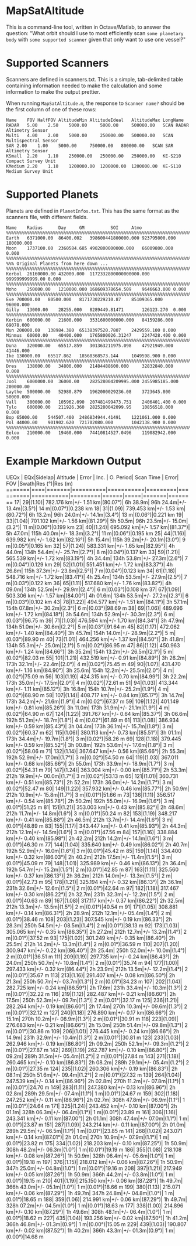 MapSatAltitude
==============

This is a command-line tool, written in Octave/Matlab, to answer the question:
	"What orbit should I use to most efficiently scan `some planetary body`
	with `some supported scanner` given that only want to use one vessel?"


Supported Scanners
==================

Scanners are defined in scanners.txt. This is a simple, tab-delimited table containing
information needed to make the calculation and some information to make the output prettier.

When running `MapSatAltitude.m`, the response to `Scanner name?` should be the first column of one
of these rows:

```
Name	FOV	HalfFOV	AltitudeMin	AltitudeIdeal	AltitudeMax	LongName
RADAR	5.00	2.50	5000.00		5000.00		500000.00	SCAN RADAR Altimetry Sensor
Multi	4.00	2.00	5000.00		250000.00	500000.00	SCAN Multispectral Sensor
SAR	2.00	1.00	5000.00		750000.00	800000.00	SCAN SAR Altimetry Sensor
KSmall	2.20	1.10	250000.00	250000.00	250000.00	KE-S210 Compact Survey Unit
KMedium	2.20	1.10	1200000.00	1200000.00	1200000.00	KE-S110 Medium Survey Unit
```

Supported Planets
==================

Planets are defined in `PlanetInfos.txt`. This has the same format as the scanners file, with different fields.

```
Name	Radius		Day		GM			SOI		Atmo
%%%%%%%%%%%%%%%%%%%%%%%%%%%%%%%%%%%%%%%%%%%%%%%%%%%%%%%%%%%%%%%%%%%%%%%%%%%%%%%%%%%%%%%%%%%%%%%%%%%%%%%%%%%%%%
Earth	6371000.00	86400.002	398600441800000.000	923795000.000	180000.000
Moon	1737100.00	2360584.685	4902800000000.000	66009800.000	0.000
%%%%%%%%%%%%%%%%%%%%%%%%%%%%%%%%%%%%%%%%%%%%%%%%%%%%%%%%%%%%%%%%%%%%%%%%%%%%%%%%%%%%%%%%%%%%%%%%%%%%%%%%%%%%%%
%%% Original Planets from here down ...
%%%%%%%%%%%%%%%%%%%%%%%%%%%%%%%%%%%%%%%%%%%%%%%%%%%%%%%%%%%%%%%%%%%%%%%%%%%%%%%%%%%%%%%%%%%%%%%%%%%%%%%%%%%%%%
Kerbol	26160000.00	432000.000	1172332800000000000.000	999999999999.00	0.000
%%%%%%%%%%%%%%%%%%%%%%%%%%%%%%%%%%%%%%%%%%%%%%%%%%%%%%%%%%%%%%%%%%%%%%%%%%%%%%%%%%%%%%%%%%%%%%%%%%%%%%%%%%%%%%
Moho	250000.00	1210000.000	168609378654.509	9646663.000	0.000
%%%%%%%%%%%%%%%%%%%%%%%%%%%%%%%%%%%%%%%%%%%%%%%%%%%%%%%%%%%%%%%%%%%%%%%%%%%%%%%%%%%%%%%%%%%%%%%%%%%%%%%%%%%%%%
Eve	700000.00	80500.000	8171730229210.87	85109365.000	96000.000
Gilly	13000.00	28255.000	8289449.81471		126123.270	0.000
%%%%%%%%%%%%%%%%%%%%%%%%%%%%%%%%%%%%%%%%%%%%%%%%%%%%%%%%%%%%%%%%%%%%%%%%%%%%%%%%%%%%%%%%%%%%%%%%%%%%%%%%%%%%%%
Kerbin	600000.00	21600.000	3531600000000.000	84159286.000	69078.000
Mun	200000.00	138984.380	65138397520.7807	2429559.100	0.000
Minmus	60000.00	40400.000	1765800026.31247	2247428.400	0.000
%%%%%%%%%%%%%%%%%%%%%%%%%%%%%%%%%%%%%%%%%%%%%%%%%%%%%%%%%%%%%%%%%%%%%%%%%%%%%%%%%%%%%%%%%%%%%%%%%%%%%%%%%%%%%%
Duna	320000.00	65517.859	301363211975.098	47921949.000	41446.000
Ike	130000.00	65517.862	18568368573.144		1049598.900	0.000
%%%%%%%%%%%%%%%%%%%%%%%%%%%%%%%%%%%%%%%%%%%%%%%%%%%%%%%%%%%%%%%%%%%%%%%%%%%%%%%%%%%%%%%%%%%%%%%%%%%%%%%%%%%%%%
Dres	138000.00	34800.000	21484488600.000		32832840.000	0.000
%%%%%%%%%%%%%%%%%%%%%%%%%%%%%%%%%%%%%%%%%%%%%%%%%%%%%%%%%%%%%%%%%%%%%%%%%%%%%%%%%%%%%%%%%%%%%%%%%%%%%%%%%%%%%%
Jool	6000000.00	36000.00	282528004209995.000	2455985185.000	200000.00
Laythe	500000.00	52980.879	1962000029236.08	3723645.800	50000.000
Vall	300000.00	105962.090	207481499473.751	2406401.400	0.000
Tylo	600000.00	211926.360	2825280042099.95	10856518.000	0.000
Bop	65000.00	544507.400	2486834944.41491	1221061.000	0.000
Pol	44000.00	901902.620	721702080.000		1042138.900	0.000
%%%%%%%%%%%%%%%%%%%%%%%%%%%%%%%%%%%%%%%%%%%%%%%%%%%%%%%%%%%%%%%%%%%%%%%%%%%%%%%%%%%%%%%%%%%%%%%%%%%%%%%%%%%%%%
Eeloo	210000.00	19460.000	74410814527.0496	119082942.000	0.000
```


Example Markdown Output
=======================
  UEQx | EQx|Sidelap| Altitude |    Error  | Inc.    | O. Period| Scan Time |    Error| FOV  |Swath|Res (°)|Res (m)
=======|====|=======|==========|===========|=========|==========|===========|=========|======|=====|=======|========
   17|   29|(1.10)| 782.176 km|+/- 1.51 km|(80.07°)|  6h 38.9m|   96h 24.4m|+/- 13.4m|(3.5°)| 14 m|(0.07°)|0.238 km
   18|   31|(1.09)| 739.453 km|+/- 1.53 km|(80.72°)|  6h 13.2m|   96h 24.0m|+/- 14.1m|(3.4°)| 13 m|(0.06°)|0.221 km
   19|   33|(1.04)| 701.102 km|+/- 1.56 km|(81.29°)|  5h 50.5m|   96h 23.5m|+/- 15.0m|(3.2°)| 11 m|(0.06°)|0.199 km
   23|   40|(1.24)| 695.092 km|+/- 1.57 km|(81.37°)|  5h 47.0m|  115h 40.0m|+/- 18.3m|(3.2°)| 11 m|(0.06°)|0.195 km
   25|   44|(1.16)| 639.982 km|+/- 1.62 km|(82.16°)|  5h 15.4m|  115h 39.2m|+/- 20.1m|(3.0°)|  9 m|(0.05°)|0.165 km
   32|   57|(1.24)| 583.331 km|+/- 1.65 km|(82.95°)|  4h 44.0m|  134h 54.4m|+/- 25.7m|(2.7°)|  8 m|(0.04°)|0.137 km
   33|   59|(1.21)| 565.539 km|+/- 1.72 km|(83.19°)|  4h 34.4m|  134h 53.8m|+/- 27.3m|(2.6°)|  7 m|(0.04°)|0.129 km
   29|   52|(1.01)| 551.451 km|+/- 1.72 km|(83.37°)|  4h 26.8m|  115h 37.3m|+/- 23.8m|(2.5°)|  7 m|(0.04°)|0.123 km
   34|   61|(1.18)| 548.716 km|+/- 1.72 km|(83.41°)|  4h 25.4m|  134h 53.5m|+/- 27.9m|(2.5°)|  7 m|(0.03°)|0.122 km
   36|   65|(1.11)| 517.680 km|+/- 1.76 km|(83.82°)|  4h 09.0m|  134h 52.5m|+/- 29.9m|(2.4°)|  6 m|(0.03°)|0.108 km
   37|   67|(1.09)| 503.306 km|+/- 1.57 km|(84.00°)|  4h 01.6m|  134h 53.5m|+/- 27.2m|(2.3°)|  6 m|(0.03°)|0.102 km
   43|   78|(1.22)| 494.577 km|+/- 1.51 km|(84.11°)|  3h 57.1m|  154h 07.8m|+/- 30.2m|(2.3°)|  6 m|(0.03°)|98.69 m
   38|   69|(1.06)| 489.696 km|+/- 1.72 km|(84.18°)|  3h 54.6m|  134h 52.9m|+/- 30.3m|(2.3°)|  6 m|(0.03°)|96.75 m
   39|   71|(1.03)| 476.594 km|+/- 1.70 km|(84.34°)|  3h 47.9m|  134h 51.0m|+/- 30.6m|(2.2°)|  5 m|(0.03°)|91.64 m
   45|   82|(1.17)| 472.062 km|+/- 1.40 km|(84.40°)|  3h 45.7m|  154h 14.0m|+/- 28.9m|(2.2°)|  5 m|(0.03°)|89.90 m
   40|   73|(1.01)| 464.256 km|+/- 1.37 km|(84.50°)|  3h 41.8m|  134h 55.3m|+/- 25.0m|(2.1°)|  5 m|(0.02°)|86.95 m
   47|   86|(1.12)| 450.963 km|+/- 1.24 km|(84.66°)|  3h 35.2m|  154h 13.2m|+/- 26.5m|(2.1°)|  5 m|(0.02°)|82.03 m
   55|  101|(1.21)| 432.519 km|+/- 0.91 km|(84.89°)|  3h 26.2m|  173h 32.1m|+/- 22.4m|(2.0°)|  4 m|(0.02°)|75.45 m
   49|   90|(1.07)| 431.470 km|+/- 1.16 km|(84.90°)|  3h 25.6m|  154h 12.2m|+/- 25.5m|(2.0°)|  4 m|(0.02°)|75.09 m
   56|  103|(1.19)| 424.315 km|+/- 0.70 km|(84.99°)|  3h 22.2m|  173h 35.0m|+/- 17.5m|(2.0°)|  4 m|(0.02°)|72.61 m
   51|   94|(1.03)| 413.344 km|+/- 1.11 km|(85.12°)|  3h 16.8m|  154h 10.7m|+/- 25.2m|(1.9°)|  4 m|(0.02°)|68.90 m
   58|  107|(1.14)| 408.717 km|+/- 0.84 km|(85.17°)|  3h 14.7m|  173h 34.2m|+/- 21.6m|(1.9°)|  4 m|(0.02°)|67.37 m
   59|  109|(1.12)| 401.149 km|+/- 0.81 km|(85.26°)|  3h 11.0m|  173h 31.9m|+/- 21.1m|(1.9°)|  4 m|(0.02°)|64.90 m
   67|  124|(1.22)| 391.767 km|+/- 0.64 km|(85.37°)|  3h 06.6m|  192h 51.2m|+/- 18.7m|(1.8°)|  4 m|(0.02°)|61.89 m
   61|  113|(1.08)| 386.934 km|+/- 0.59 km|(85.43°)|  3h 04.4m|  173h 36.1m|+/- 15.7m|(1.8°)|  3 m|(0.02°)|60.37 m
   62|  115|(1.06)| 380.113 km|+/- 0.73 km|(85.51°)|  3h 01.1m|  173h 34.4m|+/- 19.7m|(1.8°)|  3 m|(0.02°)|58.26 m
   69|  128|(1.18)| 379.445 km|+/- 0.59 km|(85.52°)|  3h 00.8m|  192h 53.6m|+/- 17.6m|(1.8°)|  3 m|(0.02°)|58.06 m
   71|  132|(1.14)| 367.647 km|+/- 0.56 km|(85.66°)|  2h 55.3m|  192h 52.9m|+/- 17.0m|(1.7°)|  3 m|(0.02°)|54.50 m
   64|  119|(1.03)| 367.011 km|+/- 0.68 km|(85.66°)|  2h 55.0m|  173h 33.9m|+/- 18.9m|(1.7°)|  3 m|(0.02°)|54.31 m
   79|  147|(1.24)| 363.004 km|+/- 0.00 km|(85.71°)|  2h 53.3m|  212h 19.9m|+/- 00.0m|(1.7°)|  3 m|(0.02°)|53.13 m
   65|  121|(1.01)| 360.731 km|+/- 0.51 km|(85.73°)|  2h 52.2m|  173h 36.0m|+/- 14.2m|(1.7°)|  3 m|(0.02°)|52.47 m
   80|  149|(1.22)| 357.932 km|+/- 0.46 km|(85.77°)|  2h 50.9m|  212h 10.9m|+/- 15.8m|(1.7°)|  3 m|(0.01°)|51.66 m
   73|  136|(1.11)| 356.517 km|+/- 0.54 km|(85.78°)|  2h 50.2m|  192h 55.0m|+/- 16.9m|(1.6°)|  3 m|(0.01°)|51.25 m
   81|  151|(1.21)| 353.003 km|+/- 0.43 km|(85.82°)|  2h 48.6m|  212h 11.7m|+/- 14.8m|(1.6°)|  3 m|(0.01°)|50.24 m
   82|  153|(1.19)| 348.217 km|+/- 0.41 km|(85.88°)|  2h 46.5m|  212h 13.7m|+/- 14.4m|(1.6°)|  3 m|(0.01°)|48.89 m
   83|  155|(1.17)| 343.447 km|+/- 0.41 km|(85.93°)|  2h 44.3m|  212h 12.1m|+/- 14.5m|(1.6°)|  3 m|(0.01°)|47.56 m
   84|  157|(1.16)| 338.884 km|+/- 0.40 km|(85.98°)|  2h 42.2m|  212h 14.2m|+/- 14.1m|(1.6°)|  3 m|(0.01°)|46.30 m
   77|  144|(1.04)| 335.640 km|+/- 0.49 km|(86.02°)|  2h 40.7m|  192h 52.9m|+/- 16.0m|(1.6°)|  3 m|(0.01°)|45.42 m
   85|  159|(1.14)| 334.400 km|+/- 0.32 km|(86.03°)|  2h 40.2m|  212h 17.5m|+/- 11.4m|(1.5°)|  3 m|(0.01°)|45.09 m
   79|  148|(1.01)| 325.989 km|+/- 0.46 km|(86.13°)|  2h 36.4m|  192h 54.7m|+/- 15.2m|(1.5°)|  2 m|(0.01°)|42.85 m
   87|  163|(1.11)| 325.560 km|+/- 0.37 km|(86.13°)|  2h 36.2m|  212h 14.0m|+/- 13.3m|(1.5°)|  2 m|(0.01°)|42.73 m
   95|  178|(1.21)| 325.194 km|+/- 0.32 km|(86.13°)|  2h 36.1m|  231h 32.6m|+/- 12.6m|(1.5°)|  2 m|(0.01°)|42.64 m
   97|  182|(1.18)| 317.467 km|+/- 0.30 km|(86.22°)|  2h 32.7m|  231h 32.3m|+/- 12.2m|(1.5°)|  2 m|(0.01°)|40.63 m
   89|  167|(1.08)| 317.117 km|+/- 0.37 km|(86.22°)|  2h 32.5m|  212h 13.3m|+/- 13.5m|(1.5°)|  2 m|(0.01°)|40.54 m
   91|  171|(1.05)| 308.881 km|+/- 0.14 km|(86.31°)|  2h 28.9m|  212h 12.1m|+/- 05.4m|(1.4°)|  2 m|(0.01°)|38.46 m
  108|  203|(1.23)| 307.545 km|+/- 0.19 km|(86.33°)|  2h 28.3m|  250h 54.5m|+/- 08.5m|(1.4°)|  2 m|(0.01°)|38.13 m
   92|  173|(1.03)| 305.065 km|+/- 0.35 km|(86.35°)|  2h 27.2m|  212h 12.7m|+/- 13.2m|(1.4°)|  2 m|(0.01°)|37.52 m
   93|  175|(1.02)| 301.249 km|+/- 0.35 km|(86.40°)|  2h 25.5m|  212h 14.2m|+/- 13.3m|(1.4°)|  2 m|(0.01°)|36.59 m
  110|  207|(1.20)| 300.947 km|+/- 0.22 km|(86.40°)|  2h 25.4m|  250h 52.0m|+/- 10.0m|(1.4°)|  2 m|(0.01°)|36.51 m
  111|  209|(1.19)| 297.735 km|+/- 0.24 km|(86.43°)|  2h 24.0m|  250h 50.7m|+/- 10.8m|(1.4°)|  2 m|(0.01°)|35.74 m
   94|  177|(1.00)| 297.433 km|+/- 0.32 km|(86.44°)|  2h 23.9m|  212h 13.5m|+/- 12.2m|(1.4°)|  2 m|(0.01°)|35.67 m
  113|  213|(1.16)| 291.407 km|+/- 0.08 km|(86.50°)|  2h 21.3m|  250h 50.7m|+/- 03.7m|(1.3°)|  2 m|(0.01°)|34.23 m
  107|  202|(1.04)| 282.725 km|+/- 0.24 km|(86.59°)|  2h 17.6m|  231h 33.4m|+/- 10.3m|(1.3°)|  2 m|(0.01°)|32.22 m
  116|  219|(1.12)| 282.487 km|+/- 0.21 km|(86.60°)|  2h 17.5m|  250h 52.3m|+/- 09.7m|(1.3°)|  2 m|(0.01°)|32.17 m
  125|  236|(1.21)| 282.264 km|+/- 0.19 km|(86.60°)|  2h 17.4m|  270h 10.3m|+/- 09.6m|(1.3°)|  2 m|(0.01°)|32.12 m
  127|  240|(1.18)| 276.890 km|+/- 0.17 km|(86.66°)|  2h 15.1m|  270h 10.2m|+/- 08.9m|(1.3°)|  2 m|(0.01°)|30.91 m
  118|  223|(1.09)| 276.683 km|+/- 0.21 km|(86.66°)|  2h 15.0m|  250h 51.4m|+/- 09.8m|(1.3°)|  2 m|(0.01°)|30.86 m
  109|  206|(1.01)| 276.445 km|+/- 0.24 km|(86.66°)|  2h 14.9m|  231h 32.9m|+/- 10.4m|(1.3°)|  2 m|(0.01°)|30.81 m
  123|  233|(1.03)| 262.946 km|+/- 0.19 km|(86.80°)|  2h 09.2m|  250h 52.1m|+/- 09.3m|(1.2°)|  2 m|(0.01°)|27.87 m
  142|  269|(1.19)| 262.787 km|+/- 0.10 km|(86.80°)|  2h 09.2m|  289h 31.5m|+/- 05.4m|(1.2°)|  2 m|(0.01°)|27.84 m
  143|  271|(1.18)| 260.465 km|+/- 0.10 km|(86.83°)|  2h 08.2m|  289h 29.1m|+/- 05.4m|(1.2°)|  2 m|(0.01°)|27.35 m
  124|  235|(1.02)| 260.306 km|+/- 0.19 km|(86.83°)|  2h 08.1m|  250h 51.6m|+/- 09.4m|(1.2°)|  2 m|(0.01°)|27.32 m
  139|  264|(1.04)| 247.539 km|+/- 0.14 km|(86.96°)|  2h 02.8m|  270h 11.2m|+/- 07.8m|(1.1°)|  1 m|(0.01°)|24.70 m
  149|  283|(1.11)| 247.380 km|+/- 0.13 km|(86.96°)|  2h 02.8m|  289h 29.5m|+/- 07.4m|(1.1°)|  1 m|(0.01°)|24.67 m
  159|  302|(1.18)| 247.252 km|+/- 0.11 km|(86.96°)|  2h 02.7m|  308h 47.8m|+/- 06.9m|(1.1°)|  1 m|(0.01°)|24.64 m
  171|  325|(1.24)| 243.452 km|+/- 0.10 km|(87.00°)|  2h 01.1m|  328h 06.3m|+/- 06.4m|(1.1°)|  1 m|(0.01°)|23.89 m
  161|  306|(1.16)| 243.341 km|+/- 0.11 km|(87.00°)|  2h 01.1m|  308h 47.4m|+/- 07.0m|(1.1°)|  1 m|(0.01°)|23.87 m
  151|  287|(1.09)| 243.214 km|+/- 0.11 km|(87.00°)|  2h 01.0m|  289h 29.5m|+/- 06.5m|(1.1°)|  1 m|(0.01°)|23.85 m
  141|  268|(1.02)| 243.071 km|+/- 0.14 km|(87.01°)|  2h 01.0m|  270h 10.9m|+/- 07.9m|(1.1°)|  1 m|(0.01°)|23.82 m
  175|  334|(1.02)| 218.203 km|+/- 0.10 km|(87.25°)|  1h 50.9m|  308h 48.2m|+/- 06.3m|(1.0°)|  1 m|(0.01°)|19.19 m
  186|  355|(1.08)| 218.108 km|+/- 0.08 km|(87.26°)|  1h 50.9m|  328h 06.4m|+/- 05.6m|(1.0°)|  1 m|(0.01°)|19.18 m
  197|  376|(1.15)| 218.012 km|+/- 0.06 km|(87.26°)|  1h 50.9m|  347h 25.0m|+/- 04.8m|(1.0°)|  1 m|(0.01°)|19.16 m
  208|  397|(1.21)| 217.949 km|+/- 0.05 km|(87.26°)|  1h 50.9m|  366h 44.2m|+/- 03.8m|(1.0°)|  1 m|(0.01°)|19.15 m
  210|  401|(1.19)| 215.150 km|+/- 0.06 km|(87.28°)|  1h 49.7m|  366h 43.0m|+/- 05.1m|(1.0°)|  1 m|(0.01°)|18.66 m
  199|  380|(1.13)| 215.071 km|+/- 0.06 km|(87.29°)|  1h 49.7m|  347h 24.8m|+/- 04.8m|(1.0°)|  1 m|(0.01°)|18.65 m
  188|  359|(1.06)| 214.991 km|+/- 0.06 km|(87.29°)|  1h 49.7m|  328h 07.2m|+/- 04.5m|(1.0°)|  1 m|(0.01°)|18.63 m
  177|  338|(1.00)| 214.896 km|+/- 0.10 km|(87.29°)|  1h 49.6m|  308h 48.1m|+/- 06.4m|(1.0°)|  1 m|(0.01°)|18.62 m
  227|  435|(1.04)| 193.256 km|+/- 0.02 km|(87.50°)|  1h 41.2m|  366h 46.8m|+/- 01.3m|(0.9°)|  1 m|(0.00°)|15.05 m
  229|  439|(1.03)| 190.807 km|+/- 0.02 km|(87.52°)|  1h 40.2m|  366h 43.3m|+/- 01.3m|(0.9°)|  1 m|(0.00°)|14.68 m


